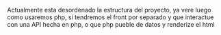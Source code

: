 Actualmente esta desordenado la estructura del proyecto, ya vere luego como usaremos php, si tendremos el front por separado y que interactue con una API hecha en php, o que php pueble de datos y renderize el html

